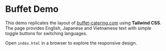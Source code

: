 # Buffet Demo

This demo replicates the layout of [buffet-catering.com](https://www.buffet-catering.com) using **Tailwind CSS**.
The page provides English, Japanese and Vietnamese text with simple toggle buttons for switching languages.

Open `index.html` in a browser to explore the responsive design.
